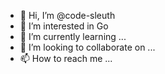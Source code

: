 - 👋 Hi, I’m @code-sleuth
- 👀 I’m interested in Go
- 🌱 I’m currently learning ...
- 💞️ I’m looking to collaborate on ...
- 📫 How to reach me ...

<!---
code-sleuth/code-sleuth is a ✨ special ✨ repository because its `README.md` (this file) appears on your GitHub profile.
You can click the Preview link to take a look at your changes.
--->
